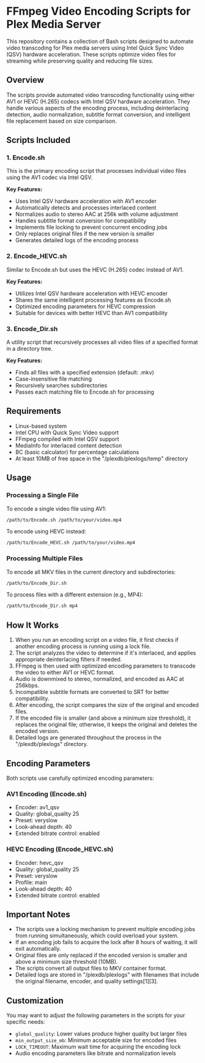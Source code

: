 # FFmpeg Video Encoding Scripts for Plex Media Server

This repository contains a collection of Bash scripts designed to automate video transcoding for Plex media servers using Intel Quick Sync Video (QSV) hardware acceleration. These scripts optimize video files for streaming while preserving quality and reducing file sizes.

## Overview

The scripts provide automated video transcoding functionality using either AV1 or HEVC (H.265) codecs with Intel QSV hardware acceleration. They handle various aspects of the encoding process, including deinterlacing detection, audio normalization, subtitle format conversion, and intelligent file replacement based on size comparison.

## Scripts Included

### 1. Encode.sh

This is the primary encoding script that processes individual video files using the AV1 codec via Intel QSV.

**Key Features:**
- Uses Intel QSV hardware acceleration with AV1 encoder
- Automatically detects and processes interlaced content
- Normalizes audio to stereo AAC at 256k with volume adjustment
- Handles subtitle format conversion for compatibility
- Implements file locking to prevent concurrent encoding jobs
- Only replaces original files if the new version is smaller
- Generates detailed logs of the encoding process

### 2. Encode_HEVC.sh

Similar to Encode.sh but uses the HEVC (H.265) codec instead of AV1.

**Key Features:**
- Utilizes Intel QSV hardware acceleration with HEVC encoder
- Shares the same intelligent processing features as Encode.sh
- Optimized encoding parameters for HEVC compression
- Suitable for devices with better HEVC than AV1 compatibility

### 3. Encode_Dir.sh

A utility script that recursively processes all video files of a specified format in a directory tree.

**Key Features:**
- Finds all files with a specified extension (default: .mkv)
- Case-insensitive file matching
- Recursively searches subdirectories
- Passes each matching file to Encode.sh for processing

## Requirements

- Linux-based system
- Intel CPU with Quick Sync Video support
- FFmpeg compiled with Intel QSV support
- MediaInfo for interlaced content detection
- BC (basic calculator) for percentage calculations
- At least 10MB of free space in the "/plexdb/plexlogs/temp" directory

## Usage

### Processing a Single File

To encode a single video file using AV1:

```bash
/path/to/Encode.sh /path/to/your/video.mp4
```

To encode using HEVC instead:

```bash
/path/to/Encode_HEVC.sh /path/to/your/video.mp4
```

### Processing Multiple Files

To encode all MKV files in the current directory and subdirectories:

```bash
/path/to/Encode_Dir.sh
```

To process files with a different extension (e.g., MP4):

```bash
/path/to/Encode_Dir.sh mp4
```

## How It Works

1. When you run an encoding script on a video file, it first checks if another encoding process is running using a lock file.
2. The script analyzes the video to determine if it's interlaced, and applies appropriate deinterlacing filters if needed.
3. FFmpeg is then used with optimized encoding parameters to transcode the video to either AV1 or HEVC format.
4. Audio is downmixed to stereo, normalized, and encoded as AAC at 256kbps.
5. Incompatible subtitle formats are converted to SRT for better compatibility.
6. After encoding, the script compares the size of the original and encoded files.
7. If the encoded file is smaller (and above a minimum size threshold), it replaces the original file; otherwise, it keeps the original and deletes the encoded version.
8. Detailed logs are generated throughout the process in the "/plexdb/plexlogs" directory.

## Encoding Parameters

Both scripts use carefully optimized encoding parameters:

### AV1 Encoding (Encode.sh)
- Encoder: av1_qsv
- Quality: global_quality 25
- Preset: veryslow
- Look-ahead depth: 40
- Extended bitrate control: enabled

### HEVC Encoding (Encode_HEVC.sh)
- Encoder: hevc_qsv
- Quality: global_quality 25
- Preset: veryslow
- Profile: main
- Look-ahead depth: 40
- Extended bitrate control: enabled

## Important Notes

- The scripts use a locking mechanism to prevent multiple encoding jobs from running simultaneously, which could overload your system.
- If an encoding job fails to acquire the lock after 8 hours of waiting, it will exit automatically.
- Original files are only replaced if the encoded version is smaller and above a minimum size threshold (10MB).
- The scripts convert all output files to MKV container format.
- Detailed logs are stored in "/plexdb/plexlogs" with filenames that include the original filename, encoder, and quality settings[1][3].

## Customization

You may want to adjust the following parameters in the scripts for your specific needs:

- `global_quality`: Lower values produce higher quality but larger files
- `min_output_size_mb`: Minimum acceptable size for encoded files
- `LOCK_TIMEOUT`: Maximum wait time for acquiring the encoding lock
- Audio encoding parameters like bitrate and normalization levels
